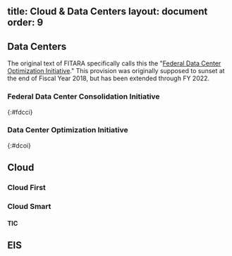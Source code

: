 
title: Cloud & Data Centers
layout: document
order: 9
---

## Data Centers

The original text of FITARA specifically calls this the "[Federal Data Center Optimization Initiative](https://www.congress.gov/bill/113th-congress/house-bill/1232/text#H8145C73D69DB47E1BCA8727A479D784E)." This provision was originally supposed to sunset at the end of Fiscal Year 2018, but has been extended through FY 2022.


### Federal Data Center Consolidation Initiative
{:#fdcci}

### Data Center Optimization Initiative
{:#dcoi}

## Cloud

### Cloud First

### Cloud Smart

#### TIC

## EIS